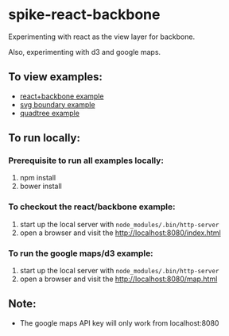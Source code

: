 spike-react-backbone
====================

Experimenting with react as the view layer for backbone.

Also, experimenting with d3 and google maps.

## To view examples:

* [react+backbone example](http://zpratt.github.io/spike-playground/index.html)
* [svg boundary example](http://zpratt.github.io/spike-playground/map.html)
* [quadtree example](http://zpratt.github.io/spike-playground/quadtree.html)

## To run locally:

### Prerequisite to run all examples locally:
1. npm install
2. bower install

### To checkout the react/backbone example:
1. start up the local server with `node_modules/.bin/http-server`
2. open a browser and visit the [http://localhost:8080/index.html](http://localhost:8080/index.html)

### To run the google maps/d3 example:
1. start up the local server with `node_modules/.bin/http-server`
2. open a browser and visit the [http://localhost:8080/map.html](http://localhost:8080/map.html)

## Note:
* The google maps API key will only work from localhost:8080
